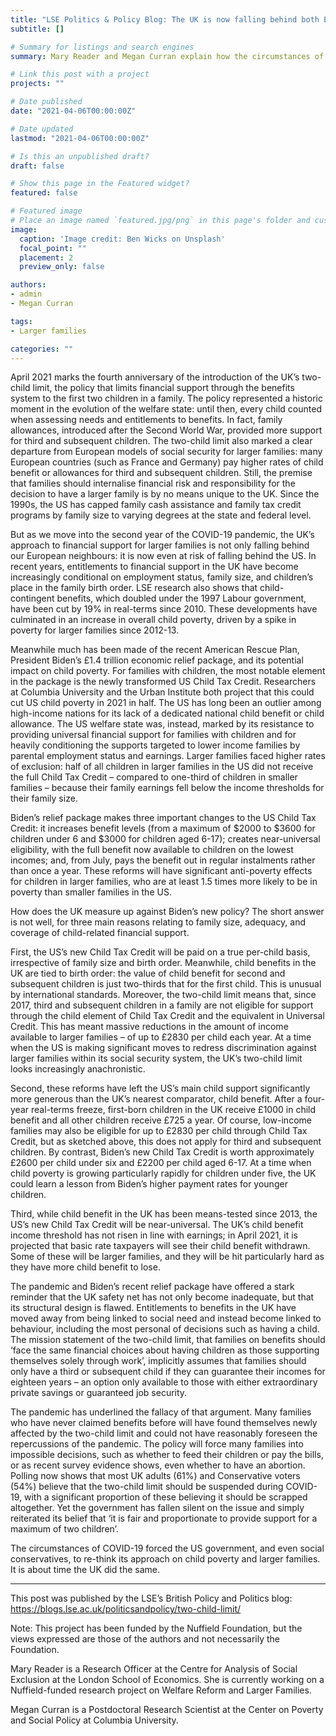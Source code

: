 ```yaml
---
title: "LSE Politics & Policy Blog: The UK is now falling behind both European countries and the US in its support for larger families"
subtitle: []

# Summary for listings and search engines
summary: Mary Reader and Megan Curran explain how the circumstances of COVID-19 have forced the US government to re-think its approach on child poverty and larger families. They argue it is about time the UK did the same, particularly in relation to the two-child limit policy.

# Link this post with a project
projects: ""

# Date published
date: "2021-04-06T00:00:00Z"

# Date updated
lastmod: "2021-04-06T00:00:00Z"

# Is this an unpublished draft?
draft: false

# Show this page in the Featured widget?
featured: false

# Featured image
# Place an image named `featured.jpg/png` in this page's folder and customize its options here.
image:
  caption: 'Image credit: Ben Wicks on Unsplash'
  focal_point: ""
  placement: 2
  preview_only: false

authors:
- admin
- Megan Curran

tags:
- Larger families

categories: ""
---
```


April 2021 marks the fourth anniversary of the introduction of the UK’s two-child limit, the policy that limits financial support through the benefits system to the first two children in a family. The policy represented a historic moment in the evolution of the welfare state: until then, every child counted when assessing needs and entitlements to benefits. In fact, family allowances, introduced after the Second World War, provided more support for third and subsequent children. The two-child limit also marked a clear departure from European models of social security for larger families: many European countries (such as France and Germany) pay higher rates of child benefit or allowances for third and subsequent children. Still, the premise that families should internalise financial risk and responsibility for the decision to have a larger family is by no means unique to the UK. Since the 1990s, the US has capped family cash assistance and family tax credit programs by family size to varying degrees at the state and federal level.

But as we move into the second year of the COVID-19 pandemic, the UK’s approach to financial support for larger families is not only falling behind our European neighbours: it is now even at risk of falling behind the US. In recent years, entitlements to financial support in the UK have become increasingly conditional on employment status, family size, and children’s place in the family birth order. LSE research also shows that child-contingent benefits, which doubled under the 1997 Labour government, have been cut by 19% in real-terms since 2010. These developments have culminated in an increase in overall child poverty, driven by a spike in poverty for larger families since 2012-13.



Meanwhile much has been made of the recent American Rescue Plan, President Biden’s £1.4 trillion economic relief package, and its potential impact on child poverty. For families with children, the most notable element in the package is the newly transformed US Child Tax Credit. Researchers at Columbia University and the Urban Institute both project that this could cut US child poverty in 2021 in half. The US has long been an outlier among high-income nations for its lack of a dedicated national child benefit or child allowance. The US welfare state was, instead, marked by its resistance to providing universal financial support for families with children and for heavily conditioning the supports targeted to lower income families by parental employment status and earnings. Larger families faced higher rates of exclusion: half of all children in larger families in the US did not receive the full Child Tax Credit – compared to one-third of children in smaller families – because their family earnings fell below the income thresholds for their family size.

Biden’s relief package makes three important changes to the US Child Tax Credit: it increases benefit levels (from a maximum of $2000 to $3600 for children under 6 and $3000 for children aged 6-17); creates near-universal eligibility, with the full benefit now available to children on the lowest incomes; and, from July, pays the benefit out in regular instalments rather than once a year. These reforms will have significant anti-poverty effects for children in larger families, who are at least 1.5 times more likely to be in poverty than smaller families in the US.

How does the UK measure up against Biden’s new policy? The short answer is not well, for three main reasons relating to family size, adequacy, and coverage of child-related financial support.

First, the US’s new Child Tax Credit will be paid on a true per-child basis, irrespective of family size and birth order. Meanwhile, child benefits in the UK are tied to birth order: the value of child benefit for second and subsequent children is just two-thirds that for the first child. This is unusual by international standards. Moreover, the two-child limit means that, since 2017, third and subsequent children in a family are not eligible for support through the child element of Child Tax Credit and the equivalent in Universal Credit. This has meant massive reductions in the amount of income available to larger families – of up to £2830 per child each year. At a time when the US is making significant moves to redress discrimination against larger families within its social security system, the UK’s two-child limit looks increasingly anachronistic.

Second, these reforms have left the US’s main child support significantly more generous than the UK’s nearest comparator, child benefit. After a four-year real-terms freeze, first-born children in the UK receive £1000 in child benefit and all other children receive £725 a year. Of course, low-income families may also be eligible for up to £2830 per child through Child Tax Credit, but as sketched above, this does not apply for third and subsequent children. By contrast, Biden’s new Child Tax Credit is worth approximately £2600 per child under six and £2200 per child aged 6-17. At a time when child poverty is growing particularly rapidly for children under five, the UK could learn a lesson from Biden’s higher payment rates for younger children.

Third, while child benefit in the UK has been means-tested since 2013, the US’s new Child Tax Credit will be near-universal. The UK’s child benefit income threshold has not risen in line with earnings; in April 2021, it is projected that basic rate taxpayers will see their child benefit withdrawn. Some of these will be larger families, and they will be hit particularly hard as they have more child benefit to lose.

The pandemic and Biden’s recent relief package have offered a stark reminder that the UK safety net has not only become inadequate, but that its structural design is flawed. Entitlements to benefits in the UK have moved away from being linked to social need and instead become linked to behaviour, including the most personal of decisions such as having a child. The mission statement of the two-child limit, that families on benefits should ‘face the same financial choices about having children as those supporting themselves solely through work’, implicitly assumes that families should only have a third or subsequent child if they can guarantee their incomes for eighteen years – an option only available to those with either extraordinary private savings or guaranteed job security.

The pandemic has underlined the fallacy of that argument. Many families who have never claimed benefits before will have found themselves newly affected by the two-child limit and could not have reasonably foreseen the repercussions of the pandemic. The policy will force many families into impossible decisions, such as whether to feed their children or pay the bills, or as recent survey evidence shows, even whether to have an abortion. Polling now shows that most UK adults (61%) and Conservative voters (54%) believe that the two-child limit should be suspended during COVID-19, with a significant proportion of these believing it should be scrapped altogether. Yet the government has fallen silent on the issue and simply reiterated its belief that ‘it is fair and proportionate to provide support for a maximum of two children’.

The circumstances of COVID-19 forced the US government, and even social conservatives, to re-think its approach on child poverty and larger families. It is about time the UK did the same.

_____________________

This post was published by the LSE’s British Policy and Politics blog: https://blogs.lse.ac.uk/politicsandpolicy/two-child-limit/

Note: This project has been funded by the Nuffield Foundation, but the views expressed are those of the authors and not necessarily the Foundation. 

Mary Reader is a Research Officer at the Centre for Analysis of Social Exclusion at the London School of Economics. She is currently working on a Nuffield-funded research project on Welfare Reform and Larger Families.

Megan Curran is a Postdoctoral Research Scientist at the Center on Poverty and Social Policy at Columbia University.
